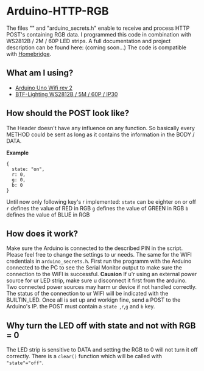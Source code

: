 # Arduino-HTTP-RGB
The files "" and "arduino_secrets.h" enable to receive and process HTTP POST's containing RGB data. I programmed this code in combination with WS2812B / 2M / 60P LED strips. A full documentation and project description can be found here: (coming soon...)
The code is compatible with [Homebridge](https://homebridge.io/).

## What am I using?
- [Arduino Uno Wifi rev 2](https://store.arduino.cc/arduino-uno-wifi-rev2)
- [BTF-Lighting WS2812B / 5M / 60P / IP30](https://www.btf-lighting.com/products/ws2812b-led-pixel-strip-30-60-74-96-100-144-pixels-leds-m)

## How should the POST look like?
The Header doesn't have any influence on any function. So basically every METHOD could be sent as long as it contains the information in the BODY / DATA.

**Example**
```
{
  state: "on",
  r: 0,
  g: 0,
  b: 0
}
```

Until now only following key's r implemented:
`state` can be eighter on or off
`r` defines the value of RED in RGB
`g` defines the value of GREEN in RGB
`b` defines the value of BLUE in RGB

## How does it work?
Make sure the Arduino is connected to the described PIN in the script. Please feel free to change the settings to ur needs. The same for the WIFI credentials in `arduino_secrets.h`. First run the programm with the Arduino connected to the PC to see the Serial Monitor output to make sure the connection to the WIFI is successful. **Causion** If u'r using an external power source for ur LED strip, make sure u disconnect it first from the arduino. Two connected power sources may harm ur device if not handled correctly. The status of the connection to ur WIFI will be indicated with the BUILTIN_LED.
Once all is set up and workign fine, send a POST to the Arduino's IP. the POST must contain a `state `,`r`,`g` and `b` key. 

## Why turn the LED off with state and not with RGB = 0
The LED strip is sensitive to DATA and setting the RGB to 0 will not turn it off correctly. There is a `clear()` function which will be called with `"state"="off"`.  
